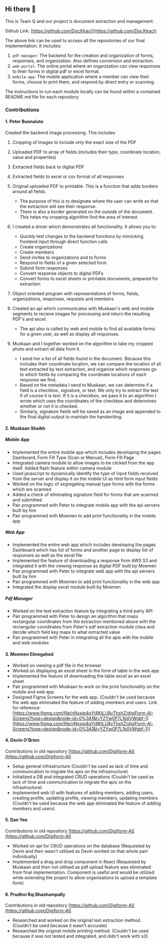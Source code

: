 ## Hi there 👋

This is Team Q and our project is document extraction and management.

Github Link: [https://github.com/DocXtract](https://github.com/DocXtract)

The above link can be used to access all the repositories of our final implementation. It includes:
1. ```pdf-manager```: The backend for the creation and organization of forms, responses, and organization. Also defines conversion and extraction.
2. ```web-portal```: The online portal where an organization can view responses to their forms in digital pdf or excel format.
3. ```mobile-app```: The mobile application where a member can view their forms, choose to print them, and respond by direct entry or scanning.

The instructions to run each module locally can be found within a contained README.md file for each repository


### Contributions
#### 1. Peter Buonaiuto
Created the backend image processing. This includes
1. Cropping of images to include only the exact size of the PDF
2. Uploaded PDF to array of fields (includes their type, coordinate location, value and properties)
3. Extracted fields back to digital PDF
4. Extracted fields to excel or csv format of all responses
5. Original uploaded PDF to printable. This is a function that adds borders around all fields. 
    - The purpose of this is to designate where the user can write so that the extraction will see their response. 
    - There is also a border generated on the outside of the document. This helps my cropping algorithm find the area of interest.
6. I created a driver which demonstrates all functionality. It allows you to:
    - Quickly test changes to the backend functions by mimicking frontend input through direct function calls
    - Create organizations
    - Create members
    - Send invites to organizations and to forms
    - Respond to fields of a given selected form
    - Submit form responses
    - Convert response objects to digital PDFs
    - Convert forms to excel sheets or printable documents, prepared for extraction
7. Object oriented program with representations of forms, fields, organizations, responses, requests and members
8. Created an api which communicates with Muskaan's web and mobile segments to recieve images for processing and return the resulting PDF's and excel.
    - The api also is called by web and mobile to find all available forms for a given user, as well as display all responses.

9. Muskaan and I together worked on the algorithm to take my cropped photo and extract all data from it.
    - I send her a list of all fields found in the document. Because this includes their coordinate location, we can compare the location of all text extracted by text extraction, and organize which responses go to which fields by comparing the coordinate locations of each response we find. 
    - Based on the metadata I send to Muskaan, we can determine if a field is a checkbox, signature, or text. We only try to extract the text if of course it is text. If it is a checkbox, we pass it to an algorithm I wrote which uses the coordinates of the checkbox and determines whether or not it is checked.
    - Similarly, signature fields will be saved as an image and appended to the final digital output to maintain the handwriting.

#### 2. Muskaan Shaikh
##### Mobile App
  - Implemented the entire mobile app which includes developing the pages Dashboard, Form Fill Type (Scan or Manual), Form Fill Page
  - Integrated camera module to allow images to be clicked from the app itself. Added flash feature within camera module
  - Used javascript to dynamically identify the type of input fields received from the server and display it on the mobile UI as html form input fields
  - Worked on the logic of segregating manual type forms with the forms which are scanned
  - Added a check of eliminating signature field for forms that are scanned and submitted
  - Pair programmed with Peter to integrate mobile app with the api servers built by him
  - Pair programmed with Moemen to add print functionality in the mobile app
  
##### Web App
  - Implemented the entire web app which includes developing the pages Dashboard which has list of forms and another page to display list of responses as well as the excel file
  - Implemented the feature of downloading a response from AWS S3 and integrated it with the viewing response as digital PDF built by Moemen
  - Pair programmed with Peter to integrate web app with the api servers built by him
  - Pair programmed with Moemen to add print functionality in the web app
  - Integrated the display excel module built by Moemen

##### Pdf Manager
  - Worked on the text extraction feature by integrating a third party API
  - Pair programmed with Peter to design an algorithm that maps rectangular coordinates from the extraction mentioned above with the rectangular coordinates from Peter's pdf extraction module class and decide which field key maps to what extracted value
  - Pair programmed with Peter in integrating all the apis with the mobile and web modules
 
#### 3. Moemen Elmegahed
  - Worked on viewing a pdf file in the browser
  - Worked on displaying an excel sheet in the form of table in the web app
  - Implemented the feature of downloading the table excel as an excel sheet
  - Pair programmed with Muskaan to work on the print functionality on the mobile and web app
  - Designed Figma Screens for the web app. (Couldn't be used because the web app eliminated the feature of adding members and users. Link for reference: [https://www.figma.com/file/nNxxip4qYl4KtLU8vThshZ/digiForm-AI-Screens?type=design&node-id=0%3A1&t=YZYw0P7L1b0VWgbf-1](https://www.figma.com/file/nNxxip4qYl4KtLU8vThshZ/digiForm-AI-Screens?type=design&node-id=0%3A1&t=YZYw0P7L1b0VWgbf-1))
  
#### 4. Devin O'Brien
 Contributions in old repository [https://github.com/Digiform-AI](https://github.com/Digiform-AI)
 - Setup general infrastructure (Couldn't be used as lack of time and communication to migrate the apis on the infrastructure)
 - Initialized a DB and integrated CRUD operations (Couldn't be used as lack of time and communication to migrate the apis on the infrastructure)
 - Implemented web UI with features of adding members, adding users, creating profile, updating profile, viewing members, updating members (Couldn't be used because the web app eliminated the feature of adding members and users) 
 
#### 5. Dan Yee
Contributions in old repository [https://github.com/Digiform-AI](https://github.com/Digiform-AI)
 - Worked on api for CRUD operations on the database (Requested by Devin and then wasn't utilised as Devin worked on that whole part individually)
 - Implemented a drag and drop component in React (Requested by Muskaan and then not utilised as pdf upload feature was eliminated from final implementation. Component is useful and would be utilized while extending the project to allow organisations to upload a template form)
 
#### 6. Prudhvi Raj Bhashampally
Contributions in old repository [https://github.com/Digiform-AI](https://github.com/Digiform-AI)
 - Researched and worked on the original text extraction method. (Couldn't be used because it wasn't accurate)
 - Researched the original mobile printing method. (Couldn't be used because it was not tested and integrated, and didn't work with s3)
 
